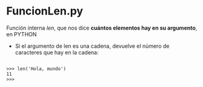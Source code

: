 # FuncionLen.py
Función interna *len*, que nos dice **cuántos elementos hay en su argumento**, en PYTHON


- Si el argumento de len es una cadena, devuelve el número de caracteres que hay en la cadena:

```

>>> len('Hola, mundo')
11
>>>

```

